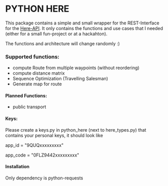 
# PYTHON HERE

This package contains a simple and small wrapper for the REST-Interface for the [Here-API](https://developer.here.com/). 
It only contains the functions and use cases that I needed (either for a small fun-project or at a hackahton). 

The functions and architecture will change randomly :)

### Supported functions:
- compute Route from multiple waypoints (without reordering)
- compute distance matrix
- Sequence Optimization (Travelling Salesman)
- Generate map for route


#### Planned Functions:
- public transport


#### Keys:
Please create a keys.py in python_here (next to here_types.py) that contains your personal keys, it should look like

app_id = "9QUQxxxxxxxxx"

app_code = "0FLZ9442xxxxxxxxx"

#### Installation
Only dependency is python-requests
